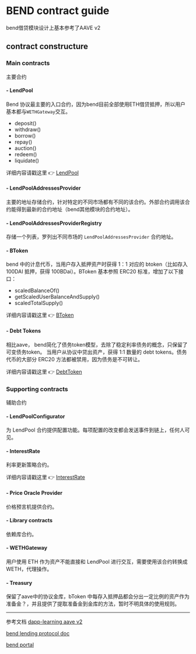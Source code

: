 # BEND contract guide
bend借贷模块设计上基本参考了AAVE v2

## contract constructure

### Main contracts

主要合约

#### - LendPool

Bend 协议最主要的入口合约，因为bend目前全部使用ETH借贷抵押，所以用户基本都与`WETHGateway`交互。

- deposit()
- withdraw()
- borrow()
- repay()
- auction()
- redeem()
- liquidate()

详细内容请戳这里 :point_right: [LendPool](./11-LendPool.md)

#### - LendPoolAddressesProvider

主要的地址存储合约，针对特定的不同市场都有不同的该合约。外部合约调用该合约能得到最新的合约地址（bend其他模块的合约地址）。

#### - LendPoolAddressesProviderRegistry

存储一个列表，罗列出不同市场的 `LendPoolAddressesProvider` 合约地址。

#### - BToken

bend 中的计息代币，当用户存入抵押资产时获得 1：1 对应的 btoken（比如存入 100DAI 抵押，获得 100BDai）。BToken 基本参照 ERC20 标准，增加了以下接口：

- scaledBalanceOf()
- getScaledUserBalanceAndSupply()
- scaledTotalSupply()

详细内容请戳这里 :point_right: [BToken](./2-BToken.md)

#### - Debt Tokens
相比aave， bend简化了债务token模型，去除了稳定利率债务的概念，只保留了可变债务token。
当用户从协议中贷出资产，获得 1:1 数量的 debt tokens。债务代币的大部分 ERC20 方法都被禁用，因为债务是不可转让。

详细内容请戳这里 :point_right: [DebtToken](./3-DebtToken.md)

### Supporting contracts

辅助合约

#### - LendPoolConfigurator

为 LendPool 合约提供配置功能。每项配置的改变都会发送事件到链上，任何人可见。


#### - InterestRate

利率更新策略合约。

详细内容请戳这里 :point_right: [InterestRate](./6-InterestRate.md)

#### - Price Oracle Provider

价格预言机提供合约。

#### - Library contracts

依赖库合约。

#### - WETHGateway

用户使用 ETH 作为资产不能直接和 LendPool 进行交互，需要使用该合约转换成 WETH，代理操作。

#### - Treasury

保留了aave中的协议金库，bToken 中每存入抵押品都会分出一定比例的资产作为准备金？，并且提供了提取准备金到金库的方法，暂时不明具体的使用规则。

---
参考文档
[dapp-learning aave v2](https://github.com/Dapp-Learning-DAO/Dapp-Learning/tree/main/defi/Aave)

[bend lending protocol doc](https://docs.benddao.xyz/developers/lending-protocol/protocol-overview)

[bend portal](https://github.com/BendDAO/bend-gitbook-portal/tree/main/lending-protocol)

